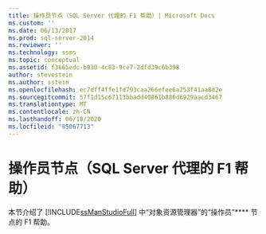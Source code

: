 ```yaml
---
title: 操作员节点（SQL Server 代理的 F1 帮助）| Microsoft Docs
ms.custom: ''
ms.date: 06/13/2017
ms.prod: sql-server-2014
ms.reviewer: ''
ms.technology: ssms
ms.topic: conceptual
ms.assetid: f3665edc-b030-4c83-9ce7-2dfd39c6b398
author: stevestein
ms.author: sstein
ms.openlocfilehash: ec7dff4ffe1fd793caa266efee6a253f41aa8d2e
ms.sourcegitcommit: 57f1d15c67113bbadd40861b886d6929aacd3467
ms.translationtype: MT
ms.contentlocale: zh-CN
ms.lasthandoff: 06/18/2020
ms.locfileid: "85067713"
---
```

# <a name="operators-node-sql-server-agent-f1-help"></a>操作员节点（SQL Server 代理的 F1 帮助）
  本节介绍了 [!INCLUDE[ssManStudioFull](../../includes/ssmanstudiofull-md.md)] 中“对象资源管理器”的“操作员”**** 节点的 F1 帮助。  
  
  

